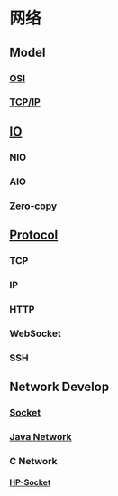 # 网络

## Model
### [OSI](Model/OSI.md)
### [TCP/IP](Model/TCP-IP.md)

## [IO](IO/README.md)
### NIO
### AIO
### Zero-copy

## [Protocol](Protocol/README.md)
### TCP
### IP

### HTTP
### WebSocket
### SSH

## Network Develop
### [Socket](NetworkProg/socket/README.md)

### [Java Network](https://github.com/SC-CS-KS/KS-Java/tree/master/Java-Network)
### C Network
#### [HP-Socket](NetworkDev/C/HP-Socket.md)